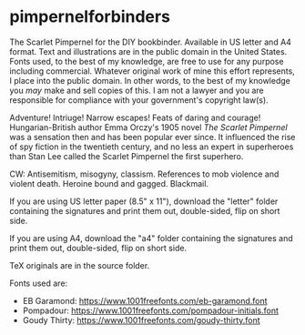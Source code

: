 # pimpernelforbinders
The Scarlet Pimpernel for the DIY bookbinder. Available in US letter and A4 format. Text and illustrations are in the public domain in the United States. Fonts used, to the best of my knowledge, are free to use for any purpose including commercial. Whatever original work of mine this effort represents, I place into the public domain. In other words, to the best of my knowledge you *may* make and sell copies of this. I am not a lawyer and you are responsible for compliance with your government's copyright law(s).

Adventure! Intriuge! Narrow escapes! Feats of daring and courage! Hungarian-British author Emma Orczy's 1905 novel _The Scarlet Pimpernel_ was a sensation then and has been popular ever since. It influenced the rise of spy fiction in the twentieth century, and no less an expert in superheroes than Stan Lee called the Scarlet Pimpernel the first superhero.

CW: Antisemitism, misogyny, classism. References to mob violence and violent death. Heroine bound and gagged. Blackmail.

If you are using US letter paper (8.5" x 11"), download the "letter" folder containing the signatures and print them out, double-sided, flip on short side.

If you are using A4, download the "a4" folder containing the signatures and print them out, double-sided, flip on short side.


TeX originals are in the source folder.

Fonts used are:
* EB Garamond: https://www.1001freefonts.com/eb-garamond.font
* Pompadour: https://www.1001freefonts.com/pompadour-initials.font
* Goudy Thirty: https://www.1001freefonts.com/goudy-thirty.font
